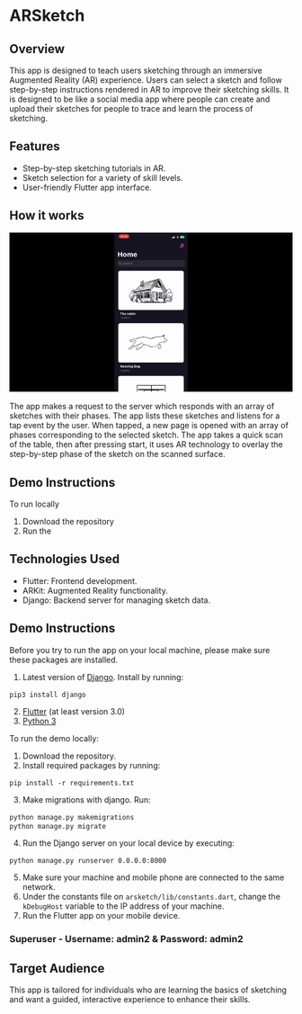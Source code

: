# ARSketch

## Overview
This app is designed to teach users sketching through an immersive Augmented Reality (AR) experience. Users can select a sketch and follow step-by-step instructions rendered in AR to improve their sketching skills. It is designed to be like a social media app where people can create and upload their sketches for people to trace and learn the process of sketching.


## Features
- Step-by-step sketching tutorials in AR.
- Sketch selection for a variety of skill levels.
- User-friendly Flutter app interface.

## How it works
![App Demo](demo.gif)

The app makes a request to the server which responds with an array of sketches with their phases. The app lists these sketches and listens for a tap event by the user. When tapped, a new page is opened with an array of phases corresponding to the selected sketch. The app takes a quick scan of the table, then after pressing start, it uses AR technology to overlay the step-by-step phase of the sketch on the scanned surface.


## Demo Instructions
To run locally
1. Download the repository
2. Run the 

## Technologies Used
- Flutter: Frontend development.
- ARKit: Augmented Reality functionality.
- Django: Backend server for managing sketch data.

## Demo Instructions
Before you try to run the app on your local machine, please make sure these packages are installed.

1. Latest version of [Django](https://www.djangoproject.com/). Install by running:
```bash
pip3 install django
```
2. [Flutter](https://flutter.dev/) (at least version 3.0)
3. [Python 3](https://www.python.org/)


To run the demo locally:

1. Download the repository.
2. Install required packages by running: 
```shell
pip install -r requirements.txt
```
3. Make migrations with django. Run:
```shell
python manage.py makemigrations
python manage.py migrate
```
4. Run the Django server on your local device by executing:
```shell
python manage.py runserver 0.0.0.0:8000
```
5. Make sure your machine and mobile phone are connected to the same network.
6. Under the constants file on `arsketch/lib/constants.dart`, change the `kDebugHost` variable to the IP address of your machine.
7. Run the Flutter app on your mobile device.

### Superuser - Username: admin2 & Password: admin2

## Target Audience
This app is tailored for individuals who are learning the basics of sketching and want a guided, interactive experience to enhance their skills.
